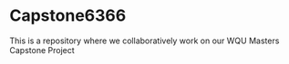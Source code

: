 # Capstone6366
This is a repository where we collaboratively work on our WQU Masters Capstone Project
